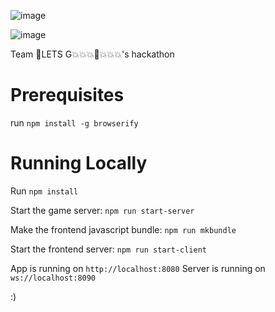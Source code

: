 ![image](https://user-images.githubusercontent.com/84749026/165859842-91b034a9-6b9a-4e04-ac06-4037b3918a5b.png)

![image](https://img.shields.io/badge/awesome-yes-blue)

Team :lizard:LETS G:boom::boom::boom::exploding_head::boom::boom::boom:'s hackathon

# Prerequisites

run `npm install -g browserify`

# Running Locally

Run `npm install`

Start the game server: `npm run start-server`

Make the frontend javascript bundle: `npm run mkbundle`

Start the frontend server: `npm run start-client`

App is running on `http://localhost:8080`
Server is running on `ws://localhost:8090`

:)

